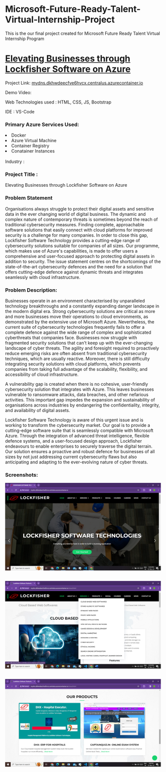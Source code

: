 <h1>Microsoft-Future-Ready-Talent-Virtual-Internship-Project</h1>
This is the our final project created for Microsoft Future Ready Talent Virtual Internship Program

<h1><a href="http://lockfisher-app.cee0bgh3d5h9g3cj.eastus2.azurecontainer.io/contact.html">Elevating Businesses through Lockfisher Software on Azure</a></h1>

Project Link:  <a href="http://lockfisher-app.cee0bgh3d5h9g3cj.eastus2.azurecontainer.io/contact.html">[mydns.dkhwdeecfve6hvcx.centralus.azurecontainer.io](http://lockfisher-app.cee0bgh3d5h9g3cj.eastus2.azurecontainer.io/contact.html)</a><br>

Demo Video: <a href=""></a>

Web Technologies used : HTML, CSS, JS, Bootstrap

IDE : VS-Code

<h3>Primary Azure Services Used:</h3>
<li>Docker</li>
<li>Azure Virtual Machine</li>
<li>Container Registry</li>
<li>Conatainer Instances</li>


<br>
Industry :


<h3>Project Title :</h3>
Elevating Businesses through Lockfisher Software on Azure

<h3>Problem Statement</h3>
Organisations always struggle to protect their digital assets and sensitive data in the ever changing world of digital business. The dynamic and complex nature of contemporary threats is sometimes beyond the reach of traditional cybersecurity measures. Finding complete, approachable software solutions that easily connect with cloud platforms for improved security is a challenge for many companies.
In order to close this gap, Lockfisher Software Technology provides a cutting-edge range of cybersecurity solutions suitable for companies of all sizes. Our programme, which makes use of Azure's capabilities, is made to offer users a comprehensive and user-focused approach to protecting digital assets in addition to security. The issue statement centres on the shortcomings of the state-of-the-art cybersecurity defences and the need for a solution that offers cutting-edge defence against dynamic threats and integrates seamlessly with cloud infrastructure.
<br>

<h3>Problem Description:</h3>
<p>Businesses operate in an environment characterised by unparalleled technology breakthroughs and a constantly expanding danger landscape in the modern digital era. Strong cybersecurity solutions are critical as more and more businesses move their operations to cloud environments, as demonstrated by the extensive use of Microsoft Azure. Nevertheless, the current suite of cybersecurity technologies frequently fails to offer a complete defence against the wide range of complex and sophisticated cyberthreats that companies face.
Businesses now struggle with fragmented security solutions that can't keep up with the ever-changing landscape of cyber threats. The agility and foresight required to proactively reduce emerging risks are often absent from traditional cybersecurity techniques, which are usually reactive. Moreover, there is still difficulty integrating security solutions with cloud platforms, which prevents companies from taking full advantage of the scalability, flexibility, and accessibility of cloud infrastructure.
</p>
<p>A vulnerability gap is created when there is no cohesive, user-friendly cybersecurity solution that integrates with Azure. This leaves businesses vulnerable to ransomware attacks, data breaches, and other nefarious activities. This important gap impedes the expansion and sustainability of organisations across industries by endangering the confidentiality, integrity, and availability of digital assets.
</p>
<p>Lockfisher Software Technology is aware of this urgent issue and is working to transform the cybersecurity market. Our goal is to provide a cutting-edge software suite that is seamlessly compatible with Microsoft Azure. Through the integration of advanced threat intelligence, flexible defence systems, and a user-focused design approach, Lockfisher endeavours to enable enterprises to securely traverse the digital terrain. Our solution ensures a proactive and robust defence for businesses of all sizes by not just addressing current cybersecurity flaws but also anticipating and adapting to the ever-evolving nature of cyber threats.</p>

<h3>Screenshots:</h3>

<img src="https://github.com/rushikeshkalbande2503/Project_Azure/blob/master/assets/img/1.png"></img>
<br>
<br>

<img src="https://raw.githubusercontent.com/rushikeshkalbande2503/Project_Azure/master/assets/img/2.png"></img>
<br>
<br>

<img src="https://github.com/rushikeshkalbande2503/Project_Azure/blob/master/assets/img/3.png"></img>
<br>
<br>
<img src=""></img>
<img src=""></img>
<img src=""></img>
<img src=""></img>





